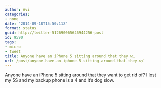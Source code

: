 ```yaml
---
author: Avi
categories:
- none
date: "2014-09-18T15:50:11Z"
format: status
guid: http://twitter-512690065646944256-post
id: 9590
tags:
- micro
- tweet
title: Anyone have an iPhone 5 sitting around that they w…
url: /post/anyone-have-an-iphone-5-sitting-around-that-they-w/
---
```

Anyone have an iPhone 5 sitting around that they want to get rid of? I lost my 5S and my backup phone is a 4 and it’s dog slow.